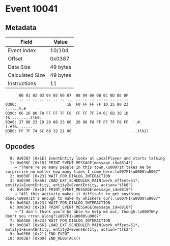 # Event 10041

## Metadata

| Field           | Value    |
|-----------------|----------|
| Event Index     | 10/104   |
| Offset          | 0x0387   |
| Data Size       | 49 bytes |
| Calculated Size | 49 bytes |
| Instructions    | 11       |

```
      00 01 02 03 04 05 06 07  08 09 0A 0B 0C 0D 0E 0F
      -- -- -- -- -- -- -- --  -- -- -- -- -- -- -- --
0380:                      1E  F0 FF FF 7F 1D 25 80 23         ......%.#
0390: 66 26 80 F8 FF FF 7F F8  FF FF 7F 74 6C 6B 30 1D  f&.........tlk0.
03A0: 27 80 23 1D 28 80 23 66  26 80 F8 FF FF 7F F8 FF  '.#.(.#f&.......
03B0: FF 7F 74 6C 6B 32 21 00                           ..tlk2!.        
```

## Opcodes

```
  0: 0x0387 [0x1E] EventEntity looks at LocalPlayer and starts talking
  1: 0x038C [0x1D] PRINT_EVENT_MESSAGE(message_id=8814*)
    → "There're so many people in this town.\u0007It takes me by surprrrise no matter how many times I come here.\u007F1\u0000\u0007"
  2: 0x038F [0x23] WAIT_FOR_DIALOG_INTERACTION
  3: 0x0390 [0x66] LOAD_EXT_SCHEDULER_MAIN(work_offset=51*, entity1=EventEntity, entity2=EventEntity, action="tlk0")
  4: 0x039F [0x1D] PRINT_EVENT_MESSAGE(message_id=8815*)
    → "All this activity makes it difficult to get anything done.\u0007It's enough to make my whiskers curl.\u007F1\u0000\u0007"
  5: 0x03A2 [0x23] WAIT_FOR_DIALOG_INTERACTION
  6: 0x03A3 [0x1D] PRINT_EVENT_MESSAGE(message_id=8816*)
    → "I don't think you'd be able to help me out, though.\u0007Why don't you rrrun along?\u007F1\u0000\u0007"
  7: 0x03A6 [0x23] WAIT_FOR_DIALOG_INTERACTION
  8: 0x03A7 [0x66] LOAD_EXT_SCHEDULER_MAIN(work_offset=51*, entity1=EventEntity, entity2=EventEntity, action="tlk2")
  9: 0x03B6 [0x21] END_EVENT
 10: 0x03B7 [0x00] END_REQSTACK()
```
